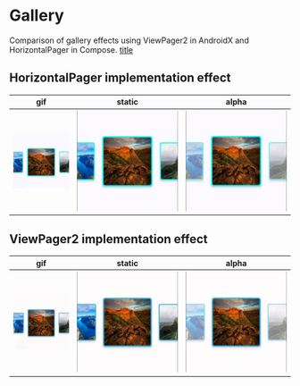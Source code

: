 # Gallery
Comparison of gallery effects using ViewPager2 in AndroidX and HorizontalPager in Compose.
[title](https://www.example.com)

## HorizontalPager implementation effect
|gif          |static       |alpha        |
| ----------- | ----------- | ----------- |
| ![动态效果](compose/HorizontalPager.gif) | ![效果图](compose/HorizontalPager_1.png) | ![带透明度效果图](compose/HorizontalPager_2.png) |


## ViewPager2 implementation effect
|gif          |static       |alpha        |
| ----------- | ----------- | ----------- |
| ![动态效果](viewpager2/ViewPager2.gif) | ![效果图](viewpager2/ViewPager2_1.png) | ![带透明度效果图](viewpager2/ViewPager2_2.png) |
